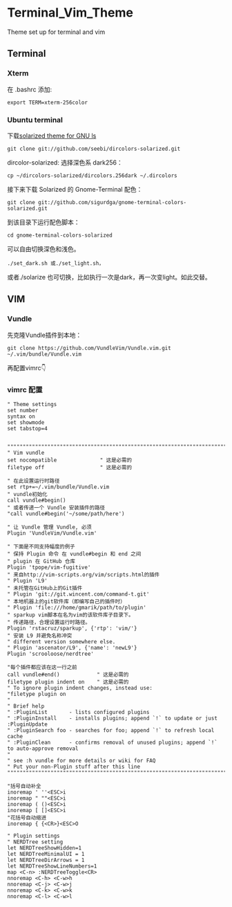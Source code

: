# Terminal_Vim_Theme
Theme set up for terminal and vim

## Terminal
### Xterm
在 .bashrc 添加:
```shell
export TERM=xterm-256color
```

### Ubuntu terminal
下载[solarized theme for GNU ls](https://github.com/seebi/dircolors-solarized)
```shell
git clone git://github.com/seebi/dircolors-solarized.git
```
dircolor-solarized: 选择深色系 dark256：
```shell
cp ~/dircolors-solarized/dircolors.256dark ~/.dircolors
```

接下来下载 Solarized 的 Gnome-Terminal 配色：
```shell
git clone git://github.com/sigurdga/gnome-terminal-colors-solarized.git
```
到该目录下运行配色脚本：

```shell
cd gnome-terminal-colors-solarized
```
可以自由切换深色和浅色。
```shell
./set_dark.sh 或./set_light.sh，
```
或者./solarize 也可切换，比如执行一次是dark，再一次变light。如此交替。



## VIM
### Vundle
先克隆Vundle插件到本地：
```shell
git clone https://github.com/VundleVim/Vundle.vim.git ~/.vim/bundle/Vundle.vim
```
再配置vimrc👇
### vimrc 配置
```
" Theme settings
set number
syntax on
set showmode
set tabstop=4


"""""""""""""""""""""""""""""""""""""""""""""""""""""""""""""""""""""""""""""""""""""""""""""""""""""""""
" Vim vundle
set nocompatible              " 这是必需的
filetype off                  " 这是必需的

" 在此设置运行时路径
set rtp+=~/.vim/bundle/Vundle.vim
" vundle初始化
call vundle#begin()
" 或者传递一个 Vundle 安装插件的路径
"call vundle#begin('~/some/path/here')

" 让 Vundle 管理 Vundle, 必须
Plugin 'VundleVim/Vundle.vim'

" 下面是不同支持幅度的例子
" 保持 Plugin 命令 在 vundle#begin 和 end 之间
" plugin 在 GitHub 仓库
Plugin 'tpope/vim-fugitive'
" 来自http://vim-scripts.org/vim/scripts.html的插件
" Plugin 'L9'
" 未托管在GitHub上的Git插件
" Plugin 'git://git.wincent.com/command-t.git'
" 本地机器上的git软件库（即编写自己的插件时）
" Plugin 'file:///home/gmarik/path/to/plugin'
" sparkup vim脚本在名为vim的该软件库子目录下。
" 传递路径，合理设置运行时路径。
Plugin 'rstacruz/sparkup', {'rtp': 'vim/'}
" 安装 L9 并避免名称冲突
" different version somewhere else.
" Plugin 'ascenator/L9', {'name': 'newL9'}
Plugin 'scrooloose/nerdtree'

"每个插件都应该在这一行之前
call vundle#end()            " 这是必需的
filetype plugin indent on    " 这是必需的
" To ignore plugin indent changes, instead use:
"filetype plugin on
"
" Brief help
" :PluginList       - lists configured plugins
" :PluginInstall    - installs plugins; append `!` to update or just :PluginUpdate
" :PluginSearch foo - searches for foo; append `!` to refresh local cache
" :PluginClean      - confirms removal of unused plugins; append `!` to auto-approve removal
"
" see :h vundle for more details or wiki for FAQ
" Put your non-Plugin stuff after this line
"""""""""""""""""""""""""""""""""""""""""""""""""""""""""""""""""""""""""""""""""""""""""""""""""""""""""

"括号自动补全
inoremap ' ''<ESC>i
inoremap " ""<ESC>i
inoremap ( ()<ESC>i
inoremap [ []<ESC>i
"花括号自动缩进
inoremap { {<CR>}<ESC>O

" Plugin settings
" NERDTree setting
let NERDTreeShowHidden=1
let NERDTreeMinimalUI = 1
let NERDTreeDirArrows = 1
let NERDTreeShowLineNumbers=1
map <C-n> :NERDTreeToggle<CR>
nnoremap <C-h> <C-w>h
nnoremap <C-j> <C-w>j
nnoremap <C-k> <C-w>k
nnoremap <C-l> <C-w>l
```
